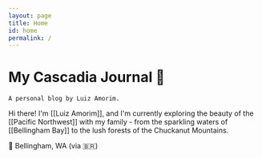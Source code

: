 ```yaml
---
layout: page
title: Home
id: home
permalink: /
---
```


# My Cascadia Journal 🌲
`A personal blog by Luiz Amorim.` 

Hi there! I'm [[Luiz Amorim]], and I'm currently exploring the beauty of the [[Pacific Northwest]] with my family - from the sparkling waters of [[Bellingham Bay]] to the lush forests of the Chuckanut Mountains.

📍 Bellingham, WA (via 🇧🇷)

<style>
  .wrapper {
    max-width: 46em;
  }
</style>
